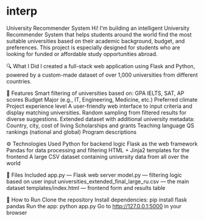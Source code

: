 # interp
University Recommender System
Hi! I'm building an intelligent University Recommender System that helps students around the world find the most suitable universities based on their academic background, budget, and preferences. This project is especially designed for students who are looking for funded or affordable study opportunities abroad.

🔍 What I Did
I created a full-stack web application using Flask and Python, powered by a custom-made dataset of over 1,000 universities from different countries.

🧠 Features
Smart filtering of universities based on:
GPA
IELTS, SAT, AP scores
Budget
Major (e.g., IT, Engineering, Medicine, etc.)
Preferred climate
Project experience level
A user-friendly web interface to input criteria and display matching universities.
Random sampling from filtered results for diverse suggestions.
Extended dataset with additional university metadata:
Country, city, cost of living
Scholarships and grants
Teaching language
QS rankings (national and global)
Program descriptions

⚙️ Technologies Used
Python for backend logic
Flask as the web framework
Pandas for data processing and filtering
HTML + Jinja2 templates for the frontend
A large CSV dataset containing university data from all over the world

📁 Files Included
app.py — Flask web server
model.py — filtering logic based on user input
universities_extended_final_large_ru.csv — the main dataset
templates/index.html — frontend form and results table

🚀 How to Run
Clone the repository
Install dependencies: pip install flask pandas
Run the app: python app.py
Go to http://127.0.0.1:5000 in your browser
